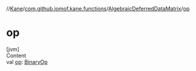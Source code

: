 //[Kane](../../index.md)/[com.github.jomof.kane.functions](../index.md)/[AlgebraicDeferredDataMatrix](index.md)/[op](op.md)



# op  
[jvm]  
Content  
val [op](op.md): [BinaryOp](../../com.github.jomof.kane.impl/-binary-op/index.md)  



